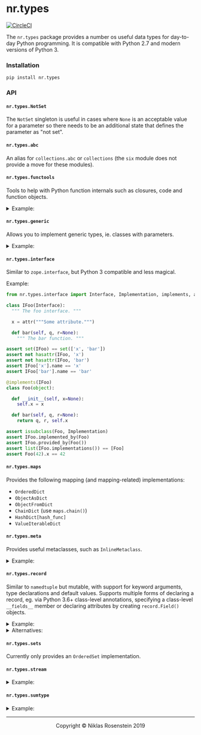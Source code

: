 # nr.types

[![CircleCI](https://circleci.com/gh/NiklasRosenstein/python-nr.types.svg?style=svg)](https://circleci.com/gh/NiklasRosenstein/python-nr.types)

The `nr.types` package provides a number os useful data types for day-to-day
Python programming. It is compatible with Python 2.7 and modern versions of
Python 3.

### Installation

    pip install nr.types

### API

#### `nr.types.NotSet`

The `NotSet` singleton is useful in cases where `None` is an acceptable value
for a parameter so there needs to be an additional state that defines the
parameter as "not set".

#### `nr.types.abc`

An alias for `collections.abc` or `collections` (the `six` module does not
provide a move for these modules).

#### `nr.types.functools`

Tools to help with Python function internals such as closures, code
and function objects.

<details doctest name='functools.example'><summary>Example:</summary>

```python
import nr.types.functools as ft
def test(value):
  def x():
    return value
  return x
x = test(42)
assert x() == 42
y = ft.copy_function(x, closure={'value': 99})
assert y() == 99
```
</details>

#### `nr.types.generic`

Allows you to implement generic types, ie. classes with parameters.

<details doctest name='generic.example'><summary>Example:</summary>

```python
from nr.types import generic
class HashDict(generic.Generic['key_hash']):
  def __init__(self):
    generic.assert_initialized(self)
    self.data = {}
  def __getitem__(self, key):
    return self.data[self.key_hash(key)]
  def __setitem__(self, key, value):
    self.data[self.key_hash(key)] = value
UnsafeHashDict = HashDict[hash]
```
</details>

#### `nr.types.interface`

Similar to `zope.interface`, but Python 3 compatible and less magical.

<detail doctest name="interface.example"><summary>Example:</summary>

```python
from nr.types.interface import Interface, Implementation, implements, attr

class IFoo(Interface):
  """ The foo interface. """

  x = attr("""Some attribute.""")

  def bar(self, q, r=None):
    """ The bar function. """

assert set(IFoo) == set(['x', 'bar'])
assert not hasattr(IFoo, 'x')
assert not hasattr(IFoo, 'bar')
assert IFoo['x'].name == 'x'
assert IFoo['bar'].name == 'bar'

@implements(IFoo)
class Foo(object):

  def __init__(self, x=None):
    self.x = x

  def bar(self, q, r=None):
    return q, r, self.x

assert issubclass(Foo, Implementation)
assert IFoo.implemented_by(Foo)
assert IFoo.provided_by(Foo())
assert list(IFoo.implementations()) == [Foo]
assert Foo(42).x == 42
```
</detail>

#### `nr.types.maps`

Provides the following mapping (and mapping-related) implementations:

* `OrderedDict`
* `ObjectAsDict`
* `ObjectFromDict`
* `ChainDict` (use `maps.chain()`)
* `HashDict[hash_func]`
* `ValueIterableDict`

#### `nr.types.meta`

Provides useful metaclasses, such as `InlineMetaclass`.

<details doctest name='meta.example'><summary>Example:</summary>

```python
from nr.types.meta import InlineMetaclassBase
class MyClass(InlineMetaclassBase):
  def __metainit__(self, name, bases, attr):
    print('MyClass constructed!')
    self.value = 'foo'
assert MyClass.value == 'foo'
```
</details>

#### `nr.types.record`

Similar to `namedtuple` but mutable, with support for keyword arguments,
type declarations and default values. Supports multiple forms of declaring
a record, eg. via Python 3.6+ class-level annotations, specifying a class-level
`__fields__` member or declaring attributes by creating `record.Field()`
objects.

<details doctest pymin="3.6" name="record.example"><summary>Example:</summary>

```python
import random
from nr.types import record

class Person(record.Record):
  name: str
  mail: str = None
  age: int = lambda: random.randint(10, 50)

p = Person('John Smith')
assert p.name == 'John Smith'
assert p.mail is None
assert 10 <= p.age <= 50
```
</details>

<details doctest name="record.alternatives"><summary>Alternatives:</summary>

```python
import random
from nr.types import record

class Person(record.Record):
  name = record.Field(str)
  mail = record.Field(str, None)
  age = record.Field(str, lambda: random.randint(10, 50))

class Person(record.Record):
  __fields__ = [
    ('name', str),
    ('mail', str, None),
    ('age', str, lambda: random.randint(10, 50)),
  ]

Person = record.create_record('Person', [
  ('name', str),
  record.Field.with_name('mail', str, None),
  ('age', str, lambda: random.randint(10, 50))
])

Person = record.create_record('Person', {
  'name': record.Field(str),
  'mail': record.Field(str, None),
  'age': record.Field(str, lambda: random.randint(10, 50))
})

assert list(Person.__fields__.keys()) == ['name', 'mail', 'age']
```
</details>

#### `nr.types.sets`

Currently only provides an `OrderedSet` implementation.

#### `nr.types.stream`

<details doctest name='stream.example'><summary>Example:</summary>

```python
from nr.types import stream
stream(range(10)).map(lambda x: x*2)
stream.map(range(10), lambda x: x*2)
```
</details>

#### `nr.types.sumtype`

<details doctest name='sumtype.example'><summary>Example:</summary>

```python
from nr.types import record, sumtype

class Filter(sumtype):
  Date = record.create_record('Date', 'min,max')
  Keyword = sumtype.constructor('text')
  class Duration(record.Record):
    value = record.Field(int, lambda: 3600)

f = Filter.Keyword('building')
assert isinstance(f, Filter)
assert f.is_keyword()
assert f.text == 'building'

f = Filter.Date(10, 42)
assert isinstance(f, Filter)
assert f.is_date()
assert (f.min, f.max) == (10, 42)

f = Filter.Duration()
assert isinstance(f, Filter)
assert f.is_duration()
assert f.value == 3600
```
</details>

---

<p align="center">Copyright &copy; Niklas Rosenstein 2019</p>
